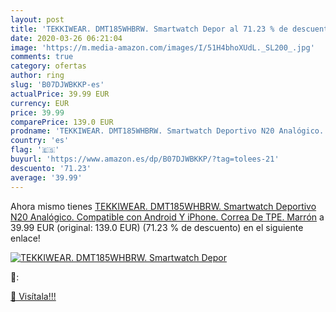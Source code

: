 ```yaml
---
layout: post
title: 'TEKKIWEAR. DMT185WHBRW. Smartwatch Depor al 71.23 % de descuento'
date: 2020-03-26 06:21:04
image: 'https://m.media-amazon.com/images/I/51H4bhoXUdL._SL200_.jpg'
comments: true
category: ofertas
author: ring
slug: 'B07DJWBKKP-es'
actualPrice: 39.99 EUR
currency: EUR
price: 39.99
comparePrice: 139.0 EUR
prodname: 'TEKKIWEAR. DMT185WHBRW. Smartwatch Deportivo N20 Analógico. Compatible con Android Y iPhone. Correa De TPE. Marrón'
country: 'es'
flag: '🇪🇸'
buyurl: 'https://www.amazon.es/dp/B07DJWBKKP/?tag=tolees-21'
descuento: '71.23'
average: '39.99'
---
```


Ahora mismo tienes [TEKKIWEAR. DMT185WHBRW. Smartwatch Deportivo N20 Analógico. Compatible con Android Y iPhone. Correa De TPE. Marrón](https://www.amazon.es/dp/B07DJWBKKP/?tag=tolees-21) a 39.99 EUR (original: 139.0 EUR) (71.23 %  de descuento) en el siguiente enlace!

[![TEKKIWEAR. DMT185WHBRW. Smartwatch Depor](https://m.media-amazon.com/images/I/51H4bhoXUdL._SL200_.jpg)](https://www.amazon.es/dp/B07DJWBKKP/?tag=tolees-21)

🔎:


[🛒 Visítala!!!](https://www.amazon.es/dp/B07DJWBKKP/?tag=tolees-21)
